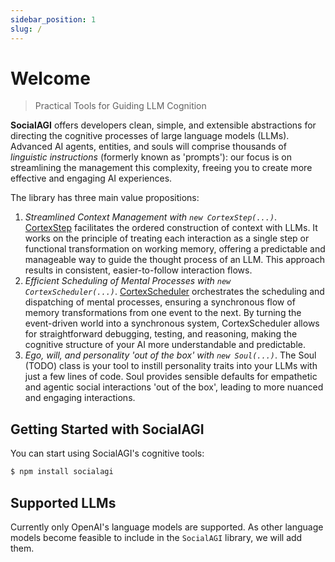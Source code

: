 ```yaml
---
sidebar_position: 1
slug: /
---
```


# Welcome

> Practical Tools for Guiding LLM Cognition

**SocialAGI** offers developers clean, simple, and extensible abstractions for directing the cognitive processes of large language models (LLMs). Advanced AI agents, entities, and souls will comprise thousands of *linguistic instructions* (formerly known as 'prompts'): our focus is on streamlining the management this complexity, freeing you to create more effective and engaging AI experiences.

The library has three main value propositions:

1. *Streamlined Context Management with `new CortexStep(...)`*. [CortexStep](/CortexStep/intro) facilitates the ordered construction of context with LLMs. It works on the principle of treating each interaction as a single step or functional transformation on working memory, offering a predictable and manageable way to guide the thought process of an LLM. This approach results in consistent, easier-to-follow interaction flows.
1. *Efficient Scheduling of Mental Processes with `new CortexScheduler(...)`*. [CortexScheduler](/CortexScheduler/intro) orchestrates the scheduling and dispatching of mental processes, ensuring a synchronous flow of memory transformations from one event to the next. By turning the event-driven world into a synchronous system, CortexScheduler allows for straightforward debugging, testing, and reasoning, making the cognitive structure of your AI more understandable and predictable.
1. *Ego, will, and personality 'out of the box' with `new Soul(...)`*. The Soul (TODO) class is your tool to instill personality traits into your LLMs with just a few lines of code. Soul provides sensible defaults for empathetic and agentic social interactions 'out of the box', leading to more nuanced and engaging interactions.

## Getting Started with SocialAGI

You can start using SocialAGI's cognitive tools:

```bash
$ npm install socialagi
```

## Supported LLMs

Currently only OpenAI's language models are supported. As other language models become feasible to include in the `SocialAGI` library, we will add them.